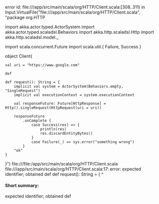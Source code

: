 error id: file://<WORKSPACE>/app/src/main/scala/org/HTTP/Client.scala:[308..311) in Input.VirtualFile("file://<WORKSPACE>/app/src/main/scala/org/HTTP/Client.scala", "package org.HTTP

import akka.actor.typed.ActorSystem
import akka.actor.typed.scaladsl.Behaviors
import akka.http.scaladsl.Http
import akka.http.scaladsl.model._

import scala.concurrent.Future
import scala.util.{ Failure, Success }

object Client{

    val uri = "https://www.google.com"

    def 
    
    def request(): String = {
        implicit val system = ActorSystem(Behaviors.empty, "SingleRequest")
        implicit val executionContext = system.executionContext

        val responseFuture: Future[HttpResponse] = Http().singleRequest(HttpRequest(uri = uri))

        responseFuture
            .onComplete {
                case Success(res) => {
                    println(res)
                    res.discardEntityBytes()
                }
                case Failure(_) => sys.error("something wrong")
            }
        "ok"
    }

}")
file://<WORKSPACE>/file:<WORKSPACE>/app/src/main/scala/org/HTTP/Client.scala
file://<WORKSPACE>/app/src/main/scala/org/HTTP/Client.scala:17: error: expected identifier; obtained def
    def request(): String = {
    ^
#### Short summary: 

expected identifier; obtained def